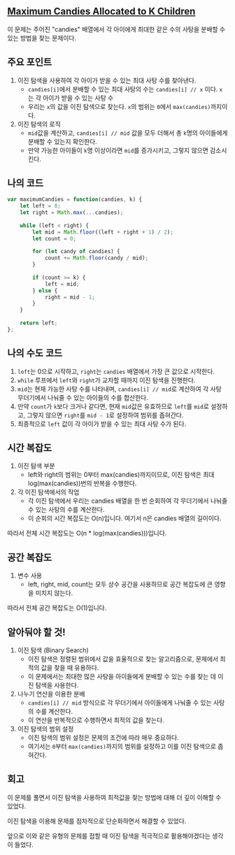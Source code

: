 ## [Maximum Candies Allocated to K Children](https://leetcode.com/problems/maximum-candies-allocated-to-k-children/description/?envType=daily-question&envId=2025-03-14)

이 문제는 주어진 "candies" 배열에서 각 아이에게 최대한 같은 수의 사탕을 분배할 수 있는 방법을 찾는 문제이다.

## 주요 포인트

1. 이진 탐색을 사용하여 각 아이가 받을 수 있는 최대 사탕 수를 찾아낸다.
    - `candies[i]`에서 분배할 수 있는 최대 사탕의 수는 `candies[i] // x` 이다. `x`는 각 아이가 받을 수 있는 사탕 수
    - 우리는 `x`의 값을 이진 탐색으로 찾는다. `x`의 범위는 `0`에서 `max(candies)`까지이다.
2. 이진 탐색의 로직
    - `mid`값을 계산하고, `candies[i] // mid` 값을 모두 더해서 총 `k`명의 아이들에게 분배할 수 있는지 확인한다.
    - 만약 가능한 아이들이 `k`명 이상이라면 `mid`를 증가시키고, 그렇지 않으면 감소시킨다.

## 나의 코드

```jsx
var maximumCandies = function(candies, k) {
    let left = 0;
    let right = Math.max(...candies);
    
    while (left < right) {
        let mid = Math.floor((left + right + 1) / 2);
        let count = 0;
        
        for (let candy of candies) {
            count += Math.floor(candy / mid);
        }
        
        if (count >= k) {
            left = mid;
        } else {
            right = mid - 1;
        }
    }
    
    return left;
};
```

## 나의 수도 코드

1. `left`는 0으로 시작하고, `right`는 `candies` 배열에서 가장 큰 값으로 시작한다.
2. `while` 루프에서 `left`와 `right`가 교차할 때까지 이진 탐색을 진행한다.
3. `mid`는 현재 가능한 사탕 수를 나타내며, `candies[i] // mid`로 계산하여 각 사탕 무더기에서 나눠줄 수 있는 아이들의 수를 합산한다.
4. 만약 `count`가 `k`보다 크거나 같다면, 현재 `mid`값은 유효하므로 `left`를 `mid`로 설정하고, 그렇지 않으면 `right`를 `mid - 1`로 설정하여 범위를 좁혀간다.
5. 최종적으로 `left` 값이 각 아이가 받을 수 있는 최대 사탕 수가 된다.

## 시간 복잡도

1. 이진 탐색 부분
    - left와 right의 범위는 0부터 max(candies)까지이므로, 이진 탐색은 최대 log(max(candies))번의 반복을 수행한다.
2. 각 이진 탐색에서의 작업
    - 각 이진 탐색에서 우리는 candies 배열을 한 번 순회하여 각 무더기에서 나눠줄 수 있는 사탕의 수를 계산한다.
    - 이 순회의 시간 복잡도는 O(n)입니다. 여기서 n은 candies 배열의 길이이다.

따라서 전체 시간 복잡도는 O(n * log(max(candies)))입니다.

## 공간 복잡도

1. 변수 사용
    - left, right, mid, count는 모두 상수 공간을 사용하므로 공간 복잡도에 큰 영향을 미치지 않는다.

따라서 전체 공간 복잡도는 O(1)입니다.

## 알아둬야 할 것!

1. 이진 탐색 (Binary Search) 
    - 이진 탐색은 정렬된 범위에서 값을 효율적으로 찾는 알고리즘으로, 문제에서 최적의 값을 찾을 때 유용하다.
    - 이 문제에서는 최대한 많은 사탕을 아이들에게 분배할 수 있는 수를 찾는 데 이진 탐색을 사용한다.
2. 나누기 연산을 이용한 분배
    - `candies[i] // mid` 방식으로 각 무더기에서 아이들에게 나눠줄 수 있는 사탕의 수를 계산한다.
    - 이 연산을 반복적으로 수행하면서 최적의 값을 찾는다.
3. 이진 탐색의 범위 설정
    - 이진 탐색의 범위 설정은 문제의 조건에 따라 매우 중요하다.
    - 여기서는 `0`부터 `max(candies)`까지의 범위를 설정하고 이를 이진 탐색으로 좁혀간다.

## 회고

이 문제를 풀면서 이진 탐색을 사용하여 최적값을 찾는 방법에 대해 더 깊이 이해할 수 있었다.

이진 탐색을 이용해 문제를 점차적으로 단순화하면서 해결할 수 있었다.

앞으로 이와 같은 유형의 문제를 접할 때 이진 탐색을 적극적으로 활용해야겠다는 생각이 들었다.
